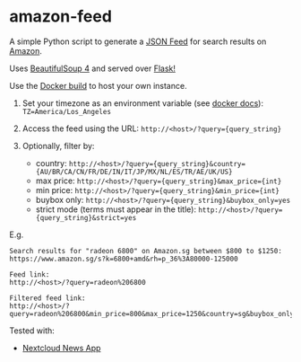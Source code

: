 # amazon-feed
A simple Python script to generate a [JSON Feed](https://github.com/brentsimmons/JSONFeed) for search results on [Amazon](https://www.amazon.com).

Uses [BeautifulSoup 4](https://www.crummy.com/software/BeautifulSoup/) and served over [Flask!](https://github.com/pallets/flask/)

Use the [Docker build](https://hub.docker.com/r/leonghui/amazon-feed) to host your own instance.

1. Set your timezone as an environment variable (see [docker docs]): `TZ=America/Los_Angeles`

2. Access the feed using the URL: `http://<host>/?query={query_string}`

3. Optionally, filter by:
    - country: `http://<host>/?query={query_string}&country={AU/BR/CA/CN/FR/DE/IN/IT/JP/MX/NL/ES/TR/AE/UK/US}`
    - max price: `http://<host>/?query={query_string}&max_price={int}`
    - min price: `http://<host>/?query={query_string}&min_price={int}`
    - buybox only: `http://<host>/?query={query_string}&buybox_only=yes`
    - strict mode (terms must appear in the title): `http://<host>/?query={query_string}&strict=yes`

E.g.
```
Search results for "radeon 6800" on Amazon.sg between $800 to $1250:
https://www.amazon.sg/s?k=6800+amd&rh=p_36%3A80000-125000

Feed link:
http://<host>/?query=radeon%206800

Filtered feed link:
http://<host>/?query=radeon%206800&min_price=800&max_price=1250&country=sg&buybox_only=true&strict=true
```

Tested with:
- [Nextcloud News App](https://github.com/nextcloud/news)

[docker docs]:(https://docs.docker.com/compose/environment-variables/#set-environment-variables-in-containers)

